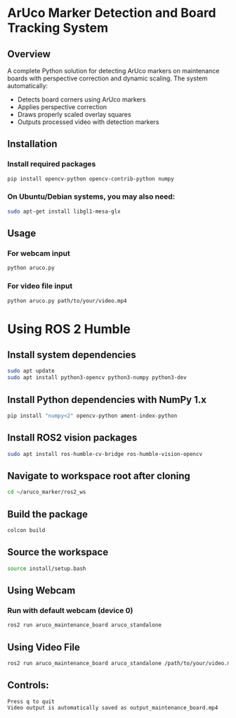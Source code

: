 # ArUco Marker Detection and Board Tracking System

## Overview
A complete Python solution for detecting ArUco markers on maintenance boards with perspective correction and dynamic scaling. The system automatically:
- Detects board corners using ArUco markers
- Applies perspective correction
- Draws properly scaled overlay squares
- Outputs processed video with detection markers

## Installation


### Install required packages
```bash
pip install opencv-python opencv-contrib-python numpy
```
### On Ubuntu/Debian systems, you may also need:
```bash
sudo apt-get install libgl1-mesa-glx
```
## Usage


### For webcam input
```bash
python aruco.py
```
### For video file input
```bash
python aruco.py path/to/your/video.mp4
```
# Using ROS 2 Humble

## Install system dependencies
```bash
sudo apt update
sudo apt install python3-opencv python3-numpy python3-dev
```
## Install Python dependencies with NumPy 1.x
```bash
pip install "numpy<2" opencv-python ament-index-python
```

## Install ROS2 vision packages
```bash
sudo apt install ros-humble-cv-bridge ros-humble-vision-opencv
```

## Navigate to workspace root after cloning
```bash
cd ~/aruco_marker/ros2_ws
```

## Build the package
```bash
colcon build
```
## Source the workspace
```bash
source install/setup.bash
```

## Using Webcam

### Run with default webcam (device 0)
```bash
ros2 run aruco_maintenance_board aruco_standalone
```
## Using Video File

```bash
ros2 run aruco_maintenance_board aruco_standalone /path/to/your/video.mp4
```

## Controls:

    Press q to quit
    Video output is automatically saved as output_maintenance_board.mp4
